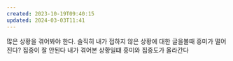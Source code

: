 ```yaml
---
created: 2023-10-19T09:40:15
updated: 2024-03-03T11:41
---
```

많은 상황을 겪어봐야 한다.
솔직히 내가 접하지 않은 상황에 대한 글을볼때 흥미가 떨어진다? 집중이 잘 안된다
내가 겪어본 상황일떄 흥미와 집중도가 올라간다